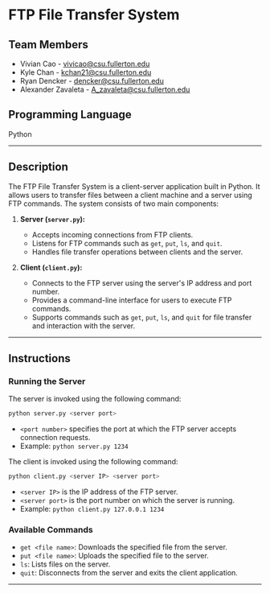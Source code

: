 # FTP File Transfer System

## Team Members
- Vivian Cao - vivicao@csu.fullerton.edu
- Kyle Chan - kchan21@csu.fullerton.edu
- Ryan Dencker - dencker@csu.fullerton.edu
- Alexander Zavaleta - A_zavaleta@csu.fullerton.edu

## Programming Language
Python

---

## Description
The FTP File Transfer System is a client-server application built in Python. It allows users to transfer files between a client machine and a server using FTP commands. The system consists of two main components:

1. **Server (`server.py`):**
   - Accepts incoming connections from FTP clients.
   - Listens for FTP commands such as `get`, `put`, `ls`, and `quit`.
   - Handles file transfer operations between clients and the server.

2. **Client (`client.py`):**
   - Connects to the FTP server using the server's IP address and port number.
   - Provides a command-line interface for users to execute FTP commands.
   - Supports commands such as `get`, `put`, `ls`, and `quit` for file transfer and interaction with the server.

---

## Instructions

### Running the Server
The server is invoked using the following command:
```bash
python server.py <server port> 
```

- `<port number>` specifies the port at which the FTP server accepts connection requests.
- Example: `python server.py 1234`

The client is invoked using the following command:
```bash
python client.py <server IP> <server port> 
```

- `<server IP>` is the IP address of the FTP server.
- `<server port>` is the port number on which the server is running.
- Example: `python client.py 127.0.0.1 1234`

### Available Commands
- `get <file name>`: Downloads the specified file from the server.
- `put <file name>`: Uploads the specified file to the server.
- `ls`: Lists files on the server.
- `quit`: Disconnects from the server and exits the client application.

---




